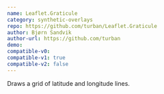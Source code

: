 ```yaml
---
name: Leaflet.Graticule
category: synthetic-overlays
repo: https://github.com/turban/Leaflet.Graticule
author: Bjørn Sandvik
author-url: https://github.com/turban
demo: 
compatible-v0:
compatible-v1: true
compatible-v2: false
---
```


Draws a grid of latitude and longitude lines.
